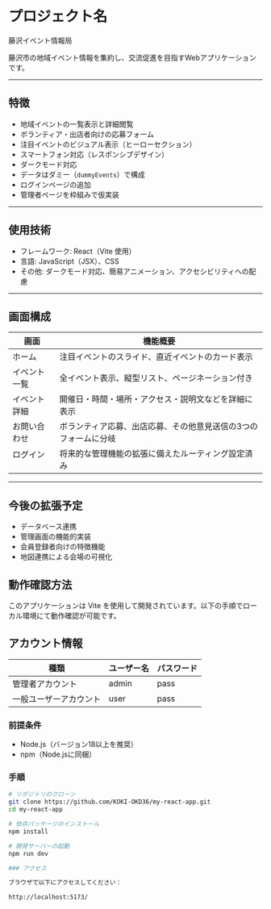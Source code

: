 # プロジェクト名
藤沢イベント情報局

藤沢市の地域イベント情報を集約し、交流促進を目指すWebアプリケーションです。

---

## 特徴

- 地域イベントの一覧表示と詳細閲覧
- ボランティア・出店者向けの応募フォーム
- 注目イベントのビジュアル表示（ヒーローセクション）
- スマートフォン対応（レスポンシブデザイン）
- ダークモード対応
- データはダミー（`dummyEvents`）で構成
- ログインページの追加
- 管理者ページを枠組みで仮実装

---

## 使用技術

- フレームワーク: React（Vite 使用）
- 言語: JavaScript（JSX）、CSS
- その他: ダークモード対応、簡易アニメーション、アクセシビリティへの配慮

---

## 画面構成

| 画面                 | 機能概要                                                         |
|----------------------|------------------------------------------------------------------|
| ホーム               | 注目イベントのスライド、直近イベントのカード表示               |
| イベント一覧         | 全イベント表示、縦型リスト、ページネーション付き               |
| イベント詳細         | 開催日・時間・場所・アクセス・説明文などを詳細に表示           |
| お問い合わせ         | ボランティア応募、出店応募、その他意見送信の3つのフォームに分岐 |
| ログイン    　   | 将来的な管理機能の拡張に備えたルーティング設定済み             |

---

## 今後の拡張予定

- データベース連携
- 管理画面の機能的実装
- 会員登録者向けの特徴機能
- 地図連携による会場の可視化

## 動作確認方法

このアプリケーションは Vite を使用して開発されています。以下の手順でローカル環境にて動作確認が可能です。

## アカウント情報

| 種類               | ユーザー名 | パスワード |
|--------------------|------------|------------|
| 管理者アカウント    | admin      | pass       |
| 一般ユーザーアカウント | user       | pass       |



### 前提条件

- Node.js（バージョン18以上を推奨）
- npm（Node.jsに同梱）

### 手順

```bash
# リポジトリのクローン
git clone https://github.com/KOKI-OKD36/my-react-app.git
cd my-react-app

# 依存パッケージのインストール
npm install

# 開発サーバーの起動
npm run dev

### アクセス

ブラウザで以下にアクセスしてください：

http://localhost:5173/







